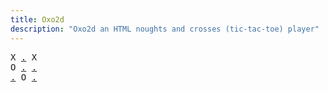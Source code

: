 ```yaml
---
title: Oxo2d 
description: "Oxo2d an HTML noughts and crosses (tic-tac-toe) player"
---
```


<pre class="oxo2d">
X <a href="../2g/">.</a> X
O <a href="../5j/">.</a> <a href="../5k/">.</a>
<a href="../5g/">.</a> O <a href="../5l/">.</a>
</pre>
